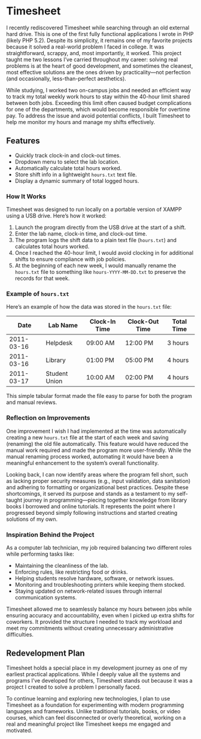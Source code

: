 # Timesheet

I recently rediscovered Timesheet while searching through an old external hard drive. This is one of the first fully functional applications I wrote in PHP (likely PHP 5.2). Despite its simplicity, it remains one of my favorite projects because it solved a real-world problem I faced in college. It was straightforward, scrappy, and, most importantly, it worked. This project taught me two lessons I’ve carried throughout my career: solving real problems is at the heart of good development, and sometimes the cleanest, most effective solutions are the ones driven by practicality—not perfection (and occasionally, less-than-perfect aesthetics).

While studying, I worked two on-campus jobs and needed an efficient way to track my total weekly work hours to stay within the 40-hour limit shared between both jobs. Exceeding this limit often caused budget complications for one of the departments, which would become responsible for overtime pay. To address the issue and avoid potential conflicts, I built Timesheet to help me monitor my hours and manage my shifts effectively.

## Features

- Quickly track clock-in and clock-out times.
- Dropdown menu to select the lab location.
- Automatically calculate total hours worked.
- Store shift info in a lightweight `hours.txt` text file.
- Display a dynamic summary of total logged hours.

### How It Works

Timesheet was designed to run locally on a portable version of XAMPP using a USB drive. Here’s how it worked:

1. Launch the program directly from the USB drive at the start of a shift.
2. Enter the lab name, clock-in time, and clock-out time.
3. The program logs the shift data to a plain text file (`hours.txt`) and calculates total hours worked.
4. Once I reached the 40-hour limit, I would avoid clocking in for additional shifts to ensure compliance with job policies.
5. At the beginning of each new week, I would manually rename the `hours.txt` file to something like `hours-YYYY-MM-DD.txt` to preserve the records for that week.

### Example of `hours.txt`

Here’s an example of how the data was stored in the `hours.txt` file:

| Date       | Lab Name      | Clock-In Time | Clock-Out Time | Total Time |  
|------------|---------------|---------------|----------------|------------|  
| 2011-03-16 | Helpdesk      | 09:00 AM      | 12:00 PM       | 3 hours    |  
| 2011-03-16 | Library       | 01:00 PM      | 05:00 PM       | 4 hours    |  
| 2011-03-17 | Student Union | 10:00 AM      | 02:00 PM       | 4 hours    |  

This simple tabular format made the file easy to parse for both the program and manual reviews.

### Reflection on Improvements

One improvement I wish I had implemented at the time was automatically creating a new `hours.txt` file at the start of each week and saving (renaming) the old file automatically. This feature would have reduced the manual work required and made the program more user-friendly. While the manual renaming process worked, automating it would have been a meaningful enhancement to the system’s overall functionality.

Looking back, I can now identify areas where the program fell short, such as lacking proper security measures (e.g., input validation, data sanitation) and adhering to formatting or organizational best practices. Despite these shortcomings, it served its purpose and stands as a testament to my self-taught journey in programming—piecing together knowledge from library books I borrowed and online tutorials. It represents the point where I progressed beyond simply following instructions and started creating solutions of my own.

### Inspiration Behind the Project

As a computer lab technician, my job required balancing two different roles while performing tasks like:
- Maintaining the cleanliness of the lab.
- Enforcing rules, like restricting food or drinks.
- Helping students resolve hardware, software, or network issues.
- Monitoring and troubleshooting printers while keeping them stocked.
- Staying updated on network-related issues through internal communication systems.

Timesheet allowed me to seamlessly balance my hours between jobs while ensuring accuracy and accountability, even when I picked up extra shifts for coworkers. It provided the structure I needed to track my workload and meet my commitments without creating unnecessary administrative difficulties.

## Redevelopment Plan

Timesheet holds a special place in my development journey as one of my earliest practical applications. While I deeply value all the systems and programs I’ve developed for others, Timesheet stands out because it was a project I created to solve a problem I personally faced.

To continue learning and exploring new technologies, I plan to use Timesheet as a foundation for experimenting with modern programming languages and frameworks. Unlike traditional tutorials, books, or video courses, which can feel disconnected or overly theoretical, working on a real and meaningful project like Timesheet keeps me engaged and motivated.